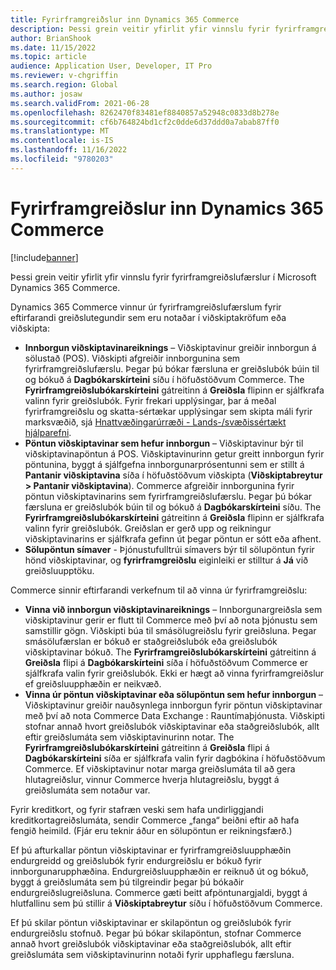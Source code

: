 ```yaml
---
title: Fyrirframgreiðslur inn Dynamics 365 Commerce
description: Þessi grein veitir yfirlit yfir vinnslu fyrir fyrirframgreiðslufærslur í Microsoft Dynamics 365 Commerce.
author: BrianShook
ms.date: 11/15/2022
ms.topic: article
audience: Application User, Developer, IT Pro
ms.reviewer: v-chgriffin
ms.search.region: Global
ms.author: josaw
ms.search.validFrom: 2021-06-28
ms.openlocfilehash: 8262470f83481ef8840857a52948c0833d8b278e
ms.sourcegitcommit: cf6b764824bd1cf2c0dde6d37ddd0a7abab87ff0
ms.translationtype: MT
ms.contentlocale: is-IS
ms.lasthandoff: 11/16/2022
ms.locfileid: "9780203"
---
```

# <a name="prepayments-in-dynamics-365-commerce"></a>Fyrirframgreiðslur inn Dynamics 365 Commerce

[!include[banner](../includes/banner.md)]

Þessi grein veitir yfirlit yfir vinnslu fyrir fyrirframgreiðslufærslur í Microsoft Dynamics 365 Commerce.

Dynamics 365 Commerce vinnur úr fyrirframgreiðslufærslum fyrir eftirfarandi greiðslutegundir sem eru notaðar í viðskiptakröfum eða viðskipta:

- **Innborgun viðskiptavinareiknings** – Viðskiptavinur greiðir innborgun á sölustað (POS). Viðskipti afgreiðir innborgunina sem fyrirframgreiðslufærslu. Þegar þú bókar færsluna er greiðslubók búin til og bókuð á **Dagbókarskírteini** síðu í höfuðstöðvum Commerce. The **Fyrirframgreiðslubókarskírteini** gátreitinn á **Greiðsla** flipinn er sjálfkrafa valinn fyrir greiðslubók. Fyrir frekari upplýsingar, þar á meðal fyrirframgreiðslu og skatta-sértækar upplýsingar sem skipta máli fyrir marksvæðið, sjá [Hnattvæðingarúrræði - Lands-/svæðissértækt hjálparefni](/dynamics365/fin-ops-core/dev-itpro/lcs-solutions/country-region?context=%2Fdynamics365%2Fcontext%2Ffinance#countryregion-specific-help-content).
- **Pöntun viðskiptavinar sem hefur innborgun** – Viðskiptavinur býr til viðskiptavinapöntun á POS. Viðskiptavinurinn getur greitt innborgun fyrir pöntunina, byggt á sjálfgefna innborgunarprósentunni sem er stillt á **Pantanir viðskiptavina** síða í höfuðstöðvum viðskipta (**Viðskiptabreytur \> Pantanir viðskiptavina**). Commerce afgreiðir innborgunina fyrir pöntun viðskiptavinarins sem fyrirframgreiðslufærslu. Þegar þú bókar færsluna er greiðslubók búin til og bókuð á **Dagbókarskírteini** síðu. The **Fyrirframgreiðslubókarskírteini** gátreitinn á **Greiðsla** flipinn er sjálfkrafa valinn fyrir greiðslubók. Greiðslan er gerð upp og reikningur viðskiptavinarins er sjálfkrafa gefinn út þegar pöntun er sótt eða afhent.
- **Sölupöntun símaver** - Þjónustufulltrúi símavers býr til sölupöntun fyrir hönd viðskiptavinar, og **fyrirframgreiðslu** eiginleiki er stilltur á **Já** við greiðsluupptöku.

Commerce sinnir eftirfarandi verkefnum til að vinna úr fyrirframgreiðslu:

- **Vinna við innborgun viðskiptavinareiknings** – Innborgunargreiðsla sem viðskiptavinur gerir er flutt til Commerce með því að nota þjónustu sem samstillir gögn. Viðskipti búa til smásölugreiðslu fyrir greiðsluna. Þegar smásölufærslan er bókuð er staðgreiðslubók eða greiðslubók viðskiptavinar bókuð. The **Fyrirframgreiðslubókarskírteini** gátreitinn á **Greiðsla** flipi á **Dagbókarskírteini** síða í höfuðstöðvum Commerce er sjálfkrafa valin fyrir greiðslubók. Ekki er hægt að vinna fyrirframgreiðslur ef greiðsluupphæðin er neikvæð.
- **Vinna úr pöntun viðskiptavinar eða sölupöntun sem hefur innborgun** – Viðskiptavinur greiðir nauðsynlega innborgun fyrir pöntun viðskiptavinar með því að nota Commerce Data Exchange : Rauntímaþjónusta. Viðskipti stofnar annað hvort greiðslubók viðskiptavinar eða staðgreiðslubók, allt eftir greiðslumáta sem viðskiptavinurinn notar. The **Fyrirframgreiðslubókarskírteini** gátreitinn á **Greiðsla** flipi á **Dagbókarskírteini** síða er sjálfkrafa valin fyrir dagbókina í höfuðstöðvum Commerce. Ef viðskiptavinur notar marga greiðslumáta til að gera hlutagreiðslur, vinnur Commerce hverja hlutagreiðslu, byggt á greiðslumáta sem notaður var.

Fyrir kreditkort, og fyrir stafræn veski sem hafa undirliggjandi kreditkortagreiðslumáta, sendir Commerce „fanga“ beiðni eftir að hafa fengið heimild. (Fjár eru teknir áður en sölupöntun er reikningsfærð.)

Ef þú afturkallar pöntun viðskiptavinar er fyrirframgreiðsluupphæðin endurgreidd og greiðslubók fyrir endurgreiðslu er bókuð fyrir innborgunarupphæðina. Endurgreiðsluupphæðin er reiknuð út og bókuð, byggt á greiðslumáta sem þú tilgreindir þegar þú bókaðir endurgreiðslugreiðsluna. Commerce gæti beitt afpöntunargjaldi, byggt á hlutfallinu sem þú stillir á **Viðskiptabreytur** síðu í höfuðstöðvum Commerce.

Ef þú skilar pöntun viðskiptavinar er skilapöntun og greiðslubók fyrir endurgreiðslu stofnuð. Þegar þú bókar skilapöntun, stofnar Commerce annað hvort greiðslubók viðskiptavinar eða staðgreiðslubók, allt eftir greiðslumáta sem viðskiptavinurinn notaði fyrir upphaflegu færsluna.
